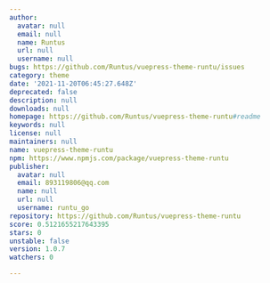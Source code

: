 ```yaml
---
author:
  avatar: null
  email: null
  name: Runtus
  url: null
  username: null
bugs: https://github.com/Runtus/vuepress-theme-runtu/issues
category: theme
date: '2021-11-20T06:45:27.648Z'
deprecated: false
description: null
downloads: null
homepage: https://github.com/Runtus/vuepress-theme-runtu#readme
keywords: null
license: null
maintainers: null
name: vuepress-theme-runtu
npm: https://www.npmjs.com/package/vuepress-theme-runtu
publisher:
  avatar: null
  email: 893119806@qq.com
  name: null
  url: null
  username: runtu_go
repository: https://github.com/Runtus/vuepress-theme-runtu
score: 0.5121655217643395
stars: 0
unstable: false
version: 1.0.7
watchers: 0

---
```


